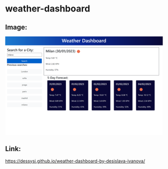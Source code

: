 # weather-dashboard
## Image:
![alt text](assets/img/weather-dashboard-by-desislava-ivanova.png)
## Link:
https://dessysi.github.io/weather-dashboard-by-desislava-ivanova/
